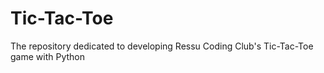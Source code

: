 # Tic-Tac-Toe
The repository dedicated to developing Ressu Coding Club's Tic-Tac-Toe game with Python
